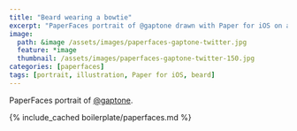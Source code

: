 ```yaml
---
title: "Beard wearing a bowtie"
excerpt: "PaperFaces portrait of @gaptone drawn with Paper for iOS on an iPad."
image: 
  path: &image /assets/images/paperfaces-gaptone-twitter.jpg 
  feature: *image
  thumbnail: /assets/images/paperfaces-gaptone-twitter-150.jpg
categories: [paperfaces]
tags: [portrait, illustration, Paper for iOS, beard]
---
```


PaperFaces portrait of [@gaptone](https://twitter.com/gaptone).

{% include_cached boilerplate/paperfaces.md %}
